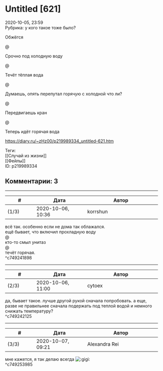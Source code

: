 Untitled [621]
==============

  
2020-10-05, 23:59  
 Рубрика: у кого такое тоже было?   
   
 Обжёгся   
   
 @   
   
 Срочно под холодную воду   
   
 @   
   
 Течёт тёплая вода   
   
 @   
   
 Думаешь, опять перепутал горячую с холодной что ли?   
   
 @   
   
 Передвигаешь кран   
   
 @   
   
 Теперь идёт горячая вода   
  
<https://diary.ru/~zHz00/p219989334_untitled-621.htm>  
  
Теги:  
[[Случай из жизни]]  
[[Фейлы]]  
ID: p219989334  


Комментарии: 3
--------------

  


---



|         #         |              Дата              |                     Автор                     |           ID           |
| --- | --- | --- | --- |
| (1/3) | 2020-10-06, 10:36 | korrshun | c749241898 |

  
 всё так. особенно если не дома так облажался.   
 ещё бывает, что включил прохладную воду   
 @   
 кто-то смыл унитаз   
 @   
 течёт горячая.   
 ^c749241898

---



|         #         |              Дата              |                     Автор                     |           ID           |
| --- | --- | --- | --- |
| (2/3) | 2020-10-06, 11:00 | cytoex | c749242125 |

  
 да, бывает такое. лучше другой рукой сначала попробовать. а еще, разве не правильнее сначала подержать под теплой водой и немного снижать температуру?   
 ^c749242125

---



|         #         |              Дата              |                     Автор                     |           ID           |
| --- | --- | --- | --- |
| (3/3) | 2020-10-07, 09:21 | Alexandra Rei | c749253985 |

  
  мне кажется, я так делаю всегда ![:gigi:](http://static.diary.ru/picture/1134.gif)    
 ^c749253985